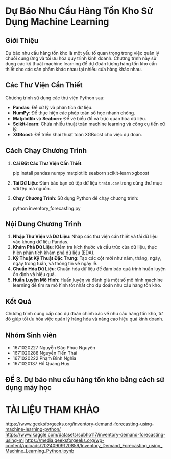 
# Dự Báo Nhu Cầu Hàng Tồn Kho Sử Dụng Machine Learning

## Giới Thiệu
Dự báo nhu cầu hàng tồn kho là một yếu tố quan trọng trong việc quản lý chuỗi cung ứng và tối ưu hóa quy trình kinh doanh. Chương trình này sử dụng các kỹ thuật machine learning để dự đoán lượng hàng tồn kho cần thiết cho các sản phẩm khác nhau tại nhiều cửa hàng khác nhau. 

## Các Thư Viện Cần Thiết
Chương trình sử dụng các thư viện Python sau:
- **Pandas**: Để xử lý và phân tích dữ liệu.
- **NumPy**: Để thực hiện các phép toán số học nhanh chóng.
- **Matplotlib** và **Seaborn**: Để vẽ biểu đồ và trực quan hóa dữ liệu.
- **Scikit-learn**: Chứa nhiều thuật toán machine learning và công cụ tiền xử lý.
- **XGBoost**: Để triển khai thuật toán XGBoost cho việc dự đoán.

## Cách Chạy Chương Trình
1. **Cài Đặt Các Thư Viện Cần Thiết**:
 
   pip install pandas numpy matplotlib seaborn scikit-learn xgboost


2. **Tải Dữ Liệu**: Đảm bảo bạn có tệp dữ liệu `train.csv` trong cùng thư mục với tệp mã nguồn.

3. **Chạy Chương Trình**: Sử dụng Python để chạy chương trình:

   python inventory_forecasting.py
  
## Nội Dung Chương Trình
1. **Nhập Thư Viện và Dữ Liệu**: Nhập các thư viện cần thiết và tải dữ liệu vào khung dữ liệu Pandas.
2. **Khám Phá Dữ Liệu**: Kiểm tra kích thước và cấu trúc của dữ liệu, thực hiện phân tích khám phá dữ liệu (EDA).
3. **Kỹ Thuật Kỹ Thuật Đặc Trưng**: Tạo các cột mới như năm, tháng, ngày, ngày trong tuần, và thông tin về ngày lễ.
4. **Chuẩn Hóa Dữ Liệu**: Chuẩn hóa dữ liệu để đảm bảo quá trình huấn luyện ổn định và hiệu quả.
5. **Huấn Luyện Mô Hình**: Huấn luyện và đánh giá một số mô hình machine learning để tìm ra mô hình tốt nhất cho dự đoán nhu cầu hàng tồn kho.

## Kết Quả
Chương trình cung cấp các dự đoán chính xác về nhu cầu hàng tồn kho, từ đó giúp tối ưu hóa việc quản lý hàng hóa và nâng cao hiệu quả kinh doanh.

## Nhóm Sinh viên
- 1671020227 Nguyễn Đào Phúc Nguyên 
- 1671020288 Nguyễn Tiến Thái 
- 1671020222 Phạm Đình Nghĩa
- 1671020137 Hồ Quang Huy


## ĐỀ 3. Dự báo nhu cầu hàng tồn kho bằng cách sử dụng máy học
# TÀI LIỆU THAM KHẢO
https://www.geeksforgeeks.org/inventory-demand-forecasting-using-machine-learning-python/ 
https://www.kaggle.com/datasets/subho117/inventory-demand-forecasting-using-ml 
https://media.geeksforgeeks.org/wp-content/uploads/20240909120859/Inventory_Demand_Forecasting_using_Machine_Learning_Python.ipynb